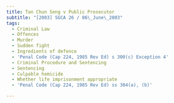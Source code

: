 ```yaml
---
title: Tan Chun Seng v Public Prosecutor
subtitle: "[2003] SGCA 26 / 06\_June\_2003"
tags:
  - Criminal Law
  - Offences
  - Murder
  - Sudden fight
  - Ingredients of defence
  - 'Penal Code (Cap 224, 1985 Rev Ed) s 300(c) Exception 4'
  - Criminal Procedure and Sentencing
  - Sentencing
  - Culpable homicide
  - Whether life imprisonment appropriate
  - 'Penal Code (Cap 224, 1985 Rev Ed) ss 304(a), (b)'

---
```


